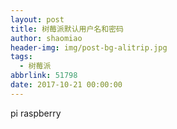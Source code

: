```yaml
---
layout: post
title: 树莓派默认用户名和密码
author: shaomiao
header-img: img/post-bg-alitrip.jpg
tags:
  - 树莓派
abbrlink: 51798
date: 2017-10-21 00:00:00
---
```

pi
raspberry
